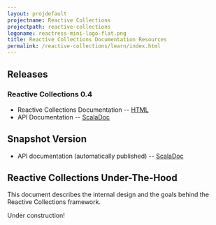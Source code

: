 ```yaml
---
layout: projdefault
projectname: Reactive Collections
projectpath: reactive-collections
logoname: reactress-mini-logo-flat.png
title: Reactive Collections Documentation Resources
permalink: /reactive-collections/learn/index.html
---
```




## Releases


### Reactive Collections 0.4

- Reactive Collections Documentation -- [HTML](/reactive-collections/docs/0.4/)
- API Documentation -- [ScalaDoc](http://storm-enroute.com/apidocs/final/reactive-collections/0.4/api)


## Snapshot Version

- API documentation (automatically published) -- [ScalaDoc](http://storm-enroute.com/apidocs/reactive-collections/api)


## Reactive Collections Under-The-Hood

This document describes the internal design and the goals behind the Reactive Collections framework.

Under construction!

